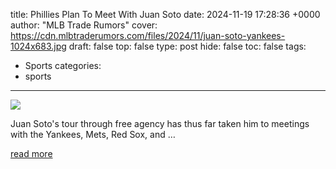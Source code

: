 title: Phillies Plan To Meet With Juan Soto
date: 2024-11-19 17:28:36 +0000
author: "MLB Trade Rumors"
cover: https://cdn.mlbtraderumors.com/files/2024/11/juan-soto-yankees-1024x683.jpg
draft: false
top: false
type: post
hide: false
toc: false
tags:
  - Sports
categories:
  - sports
---

![](https://cdn.mlbtraderumors.com/files/2024/11/juan-soto-yankees-1024x683.jpg)

Juan Soto's tour through free agency has thus far taken him to meetings with the Yankees, Mets, Red Sox, and …

[read more](https://www.mlbtraderumors.com/2024/11/phillies-plan-to-meet-with-juan-soto.html)
